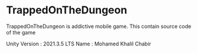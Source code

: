 # TrappedOnTheDungeon
TrappedOnTheDungeon is addictive mobile game. This contain source code of the game

Unity Version : 2021.3.5 LTS
Name : Mohamed Khalil Chabir
